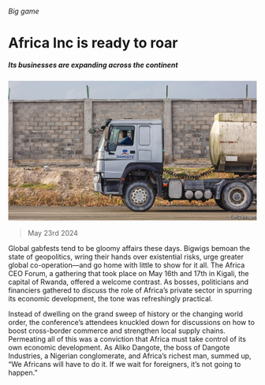 ###### Big game

# Africa Inc is ready to roar 

##### Its businesses are expanding across the continent 

![image](images/20240525_WBP002.jpg) 

> May 23rd 2024 

Global gabfests tend to be gloomy affairs these days. Bigwigs bemoan the state of geopolitics, wring their hands over existential risks, urge greater global co-operation—and go home with little to show for it all. The Africa CEO Forum, a gathering that took place on May 16th and 17th in Kigali, the capital of Rwanda, offered a welcome contrast. As bosses, politicians and financiers gathered to discuss the role of Africa’s private sector in spurring its economic development, the tone was refreshingly practical.

Instead of dwelling on the grand sweep of history or the changing world order, the conference’s attendees knuckled down for discussions on how to boost cross-border commerce and strengthen local supply chains. Permeating all of this was a conviction that Africa must take control of its own economic development. As Aliko Dangote, the boss of Dangote Industries, a Nigerian conglomerate, and Africa’s richest man, summed up, “We Africans will have to do it. If we wait for foreigners, it’s not going to happen.”


